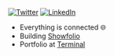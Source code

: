 </div>
<a href="https://www.twitter.com/yashsrivasta7a" target="__blank"><img src="https://img.shields.io/twitter/follow/yashsrivasta7a?style=social" alt="Twitter"></a>
<a href="https://www.linkedin.com/in/yashsrivasta7a" target="_blank"><img src="https://img.shields.io/badge/LinkedIn-%230077B5.svg?&style=flat-square&logo=linkedin&logoColor=white" alt="LinkedIn"></a>
</a>
<br>

- Everything is connected 🌐
- Building [Showfolio](https://essentialspaceai.vercel.app)
- Portfolio at [Terminal](https://yashsrivasta7a,tech)
